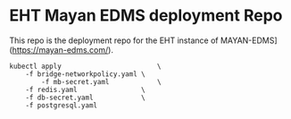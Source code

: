 # EHT Mayan EDMS deployment Repo

This repo is the deployment repo for the EHT instance of MAYAN-EDMS](https://mayan-edms.com/).

    kubectl apply                        \
	    -f bridge-networkpolicy.yaml \
    	    -f mb-secret.yaml            \
	    -f redis.yaml                \
	    -f db-secret.yaml            \
	    -f postgresql.yaml

